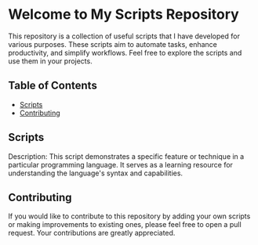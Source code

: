 # Welcome to My Scripts Repository

This repository is a collection of useful scripts that I have developed for various purposes. These scripts aim to automate tasks, enhance productivity, and simplify workflows. Feel free to explore the scripts and use them in your projects.

## Table of Contents

- [Scripts](#scripts)
- [Contributing](#contributing)

## Scripts

Description: This script demonstrates a specific feature or technique in a particular programming language. It serves as a learning resource for understanding the language's syntax and capabilities.

## Contributing

If you would like to contribute to this repository by adding your own scripts or making improvements to existing ones, please feel free to open a pull request. Your contributions are greatly appreciated.

